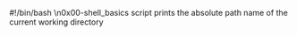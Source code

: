 #!/bin/bash \n0x00-shell_basics script prints the absolute path name of the current working directory